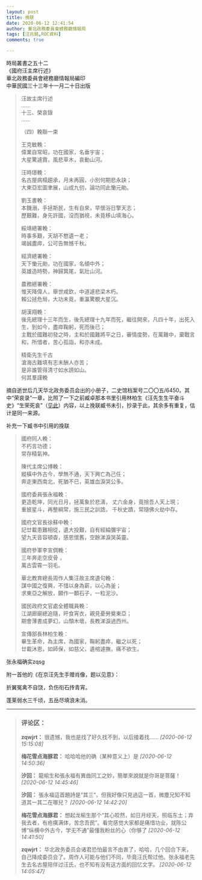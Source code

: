```yaml
---
layout: post
title: 挽联
date: 2020-06-12 12:41:54
author: 華北政務委員會總務廳情報局
tags: [汪兆銘,ROC資料]
comments: true

---
```

時局叢書之五十二  
《國府汪主席行述》  
華北政務委員會總務廳情報局編印  
中華民國三十三年十一月二十日出版  

> 汪故主席行述  
> ……  
> 十三、榮哀錄  
> ……  
>   
> （四）輓聯一束  
>   
> 王克敏輓：  
> 偉業自常昭，功在國家，名垂宇宙；  
> 大星驚遽霣，風悲草木，哀動山河。  
>   
> 汪時璟輓：  
> 名古屋病榻趨承，月未再圓，小別何期悲永訣；  
> 大東亞宏圖聿展，山成九仞，論功同此慟元勛。  
>   
> 劉玉書輓：  
> 本饑溺，手拯斯民，生有自來，早懷浴日擎天志；  
> 歷艱難，身先許國，沒而猶視，未竟移山填海心。  
>   
> 綏靖總署輓：  
> 時事多艱，天胡不憗遺一老；  
> 竭誠盡瘁，公可告無憾千秋。  
>   
> 經濟總署輓：  
> 天下慟元勛，功在國家，名傾中外；  
> 英雄造時勢，神歸箕尾，氣壯山河。  
>   
> 農務總署輓：  
> 惟天降偉人，舉世咸欽，中道遽悲梁木朽。  
> 賴公拯危局，大功未竟，重瀛驚覩大星沉。  
>   
> 胡漢翔輓：  
> 後先總理十三年而生，後先總理十九年而死，繼往開來，凡四十年，出死入生，到如今，盡瘁鞠躬，死而後已；  
> 主戰於國難初發之時，主和於國難將平之日，審情度勢，在萬難中，棄戰言和，所惜者，苦心孤詣，和亦未成。  
>   
> 精衛先生千古  
> 滄海古難填有志未酬人亦苦；  
> 是非誰管得清寸如水謗如山。  
> 何其羣謹輓

摘自逝世后几天华北政务委员会出的小册子，二史馆档案号二〇〇五/6450。其中“荣哀录”一章，比照了一下之前臧卓那本书里引用林柏生《汪先生生平奋斗史》“生荣死哀”（[见此](https://kanransya.github.io/nami-jetcoaster/withckswjw/)）内容，以上挽联臧书未引，抄录于此，其余多有重复，估计是同一来源。

补充一下臧书中引用的挽联

> 國府同人輓：  
> 不朽言功德；  
> 常存精氣神。  
>   
> 陳代主席公博輓：  
> 縱橫中外古今，學無不通，天下興亡為己任；   
> 奔走東西南北，死猶不已，英雄血淚哭公多。   
>   
> 國府委員張永福輓：   
> 更造乾坤，同光日月，拯萬象於悲濤， 丈六金身，竟捨吾人天上現；   
> 重披星斗，再整綱常，施三民之訓誥， 千秋史蹟，常隨佛火劫中存。   
>   
> 國府文官長徐蘇中輓：   
> 記廿載患難相從，遺大投艱，自有經綸彌宇宙；   
> 望九天音容頓杳，感恩懷舊，空餘涕淚哭英靈。   
>   
> 國府參軍李宣倜輓：  
> 三年奔走空皮骨 ，   
> 萬古雲霄一羽毛。   
>   
> 華北教育總長周作人集汪故主席遺句輓：  
> 謀中國之復興，不惜以身為薪，以心為釜；  
> 求東亞之解放，願作一顆石子，一粒泥沙。  
>   
> 國民政府文官處全體職員輓：  
> 江湖廊廟總追隨，旰食宵衣，親見憂勞奠東亞；   
> 期會薄書成夢幻，山頹木壞，長教涕淚過西州。   
>   
> 宣傳部長林柏生輓：  
> 畢生革命，為主席，為國家，鞠躬盡瘁，繼之以死；   
> 廿載沐恩，如師保，如慈父，遺棺遽撫，痛不欲生。

张永福确实zqsg

附一首他的《在京汪先生手赠肖像，题以见意》：

折翼冤禽不自饶，负伤衔石抟青宵。

蓬莱弱水三千顷，五岳尽填浪未消。

---
> ### 评论区：
>**zqwjrt：** 很遗憾，我也是找了好久找不到，以后接着找……  *[2020-06-12 15:15:08]*
>
>**梅花雪点海豚君：** 哈哈哈他的确（某种意义上）是  *[2020-06-12 14:50:36]*
>
>**汐回：** 龍榆生和張永福有異曲同工之妙，簡單來說就是你哥是菩薩！  *[2020-06-12 14:45:46]*
>
>**汐回：** 張永福這首題詩是“其三”，但我好像只見過這一首，微塵兄知不知道其一其二在哪兒？  *[2020-06-12 14:42:20]*
>
>**梅花雪点海豚君：** 想起龙榆生那个“其心皎然，如日月经天，照临东土；弃我去者，有疮痍满体，苦念吾民”。看完感觉大家都是痛惜功业，就陈公博“纵横中外古今，学无不通”最懂我粉丝的心（你够了  *[2020-06-12 14:41:50]*
>
>**zqwjrt：** 华北政务委员会诸君恐怕最言不由衷了，哈哈，几个回合下来，自己降成委员会了。周作人可能与他们不同，毕竟汪氏帮过他。张永福老先生去名古屋陪伴过汪氏，也不知有没有这方面的回忆文字。  *[2020-06-12 14:05:47]*
>
>
